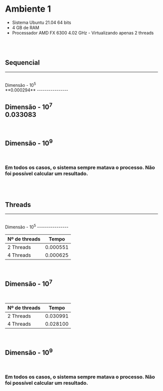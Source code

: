 Ambiente 1
=========================

* Sistema Ubuntu 21.04 64 bits
* 4 GB de RAM
* Processador AMD FX 6300 4.02 GHz - Virtualizando apenas 2 threads

<br>
<br>




**Sequencial**
------------------
--------------------------
<br>
Dimensão - 10<sup>5</sup><br>**0.000294**
----------------
<br>

Dimensão - 10<sup>7</sup><br>
**0.033083**
----------------
<br>

Dimensão - 10<sup>9</sup>
---------------
<br>

### **Em todos os casos, o sistema sempre matava o processo. Não foi possível calcular um resultado.**
<br>
<br>

**Threads**
------------------
-----------------------

<br>
Dimensão - 10<sup>5</sup>
----------------
<br>

Nº de threads | Tempo
--------------|-------
2 Threads | 0.000551
4 Threads | 0.000625

<br>

Dimensão - 10<sup>7</sup>
----------------
<br>

Nº de threads | Tempo
--------------|-------
2 Threads | 0.030991
4 Threads | 0.028100

<br>

Dimensão - 10<sup>9</sup>
---------------
<br>

### **Em todos os casos, o sistema sempre matava o processo. Não foi possível calcular um resultado.**
<br>
<br>







